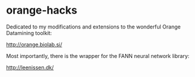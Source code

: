orange-hacks
============

Dedicated to my modifications and extensions to the wonderful Orange Datamining toolkit:

http://orange.biolab.si/

Most importantly, there is the wrapper for the FANN neural network library:

http://leenissen.dk/
